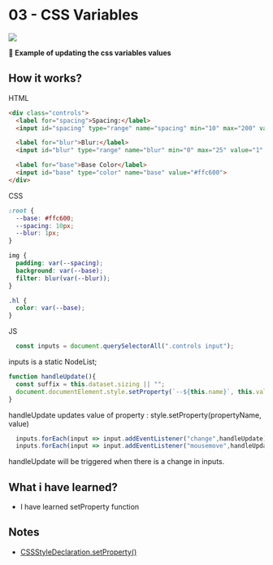 # 03 - CSS Variables

![](https://github.com/erhanersoz/JavaScript30/blob/master/Screenshots/demo_03.gif?raw=true)

**:art: Example of updating the css variables values**

## How it works?

HTML

```html
<div class="controls">
  <label for="spacing">Spacing:</label>
  <input id="spacing" type="range" name="spacing" min="10" max="200" value="10" data-sizing="px">

  <label for="blur">Blur:</label>
  <input id="blur" type="range" name="blur" min="0" max="25" value="1" data-sizing="px">

  <label for="base">Base Color</label>
  <input id="base" type="color" name="base" value="#ffc600">
</div>
```

CSS

```css
:root {
  --base: #ffc600;
  --spacing: 10px;
  --blur: 1px;
}

img {
  padding: var(--spacing);
  background: var(--base);
  filter: blur(var(--blur));
}

.hl {
  color: var(--base);
}
```

JS

```js
  const inputs = document.querySelectorAll(".controls input");
```
inputs is a static NodeList;

```js
function handleUpdate(){
  const suffix = this.dataset.sizing || "";
  document.documentElement.style.setProperty(`--${this.name}`, this.value + suffix);
}
```
handleUpdate updates value of property : style.setProperty(propertyName, value)

```js
  inputs.forEach(input => input.addEventListener("change",handleUpdate));
  inputs.forEach(input => input.addEventListener("mousemove",handleUpdate));
```
handleUpdate will be triggered when there is a change in inputs.


## What i have learned?

- I have learned setProperty function

## Notes

- [CSSStyleDeclaration.setProperty\(\)](https://developer.mozilla.org/en-us/docs/Web/API/CSSStyleDeclaration/setProperty)
